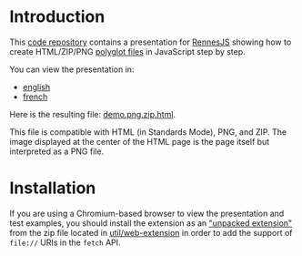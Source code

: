 # Introduction

This [code repository](https://github.com/gildas-lormeau/Polyglot-HTML-ZIP-PNG/) contains a presentation for [RennesJS](https://www.meetup.com/fr-FR/RennesJS) showing how to create HTML/ZIP/PNG [polyglot files](https://en.wikipedia.org/wiki/Polyglot_(computing)) in JavaScript step by step.

You can view the presentation in:
 - [english](https://gildas-lormeau.github.io/Polyglot-HTML-ZIP-PNG/en-EN/)
 - [french](https://gildas-lormeau.github.io/Polyglot-HTML-ZIP-PNG/fr-FR/)
 
Here is the resulting file: [demo.png.zip.html](https://github.com/gildas-lormeau/Polyglot-HTML-ZIP-PNG/raw/main/demo.png.zip.html). 

This file is compatible with HTML (in Standards Mode), PNG, and ZIP. The image displayed at the center of the HTML page is the page itself but interpreted as a PNG file.

# Installation

If you are using a Chromium-based browser to view the presentation and test examples, you should install the extension as an ["unpacked extension"](https://developer.chrome.com/docs/extensions/get-started/tutorial/hello-world#load-unpacked) from the zip file located in [util/web-extension](https://github.com/gildas-lormeau/Polyglot-HTML-ZIP-PNG/tree/main/util/web-extension) in order to add the support of `file://` URIs in the `fetch` API.